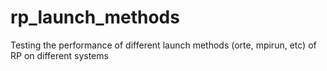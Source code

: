 # rp_launch_methods
Testing the performance of different launch methods (orte, mpirun, etc) of RP on different systems
